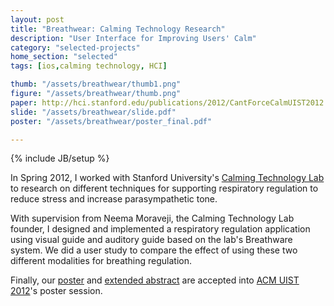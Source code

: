 ```yaml
---
layout: post
title: "Breathwear: Calming Technology Research"
description: "User Interface for Improving Users' Calm"
category: "selected-projects"
home_section: "selected"
tags: [ios,calming technology, HCI]

thumb: "/assets/breathwear/thumb1.png"
figure: "/assets/breathwear/thumb.png"
paper: http://hci.stanford.edu/publications/2012/CantForceCalmUIST2012.pdf
slide: "/assets/breathwear/slide.pdf"
poster: "/assets/breathwear/poster_final.pdf"

---
```

{% include JB/setup %}

In Spring 2012, I worked with Stanford University's [Calming Technology Lab](http://calmingtechnology.org/) to research on different techniques for supporting  respiratory regulation to reduce stress and increase parasympathetic tone.

With supervision from Neema Moraveji, the Calming Technology Lab founder, I designed and implemented a respiratory regulation application using visual guide and auditory guide based on the lab's Breathware system.  We did a user study to compare the effect of using these two different modalities for breathing regulation.

Finally, our [poster](/assets/breathwear/poster_final.pdf) and [extended abstract](http://hci.stanford.edu/publications/2012/CantForceCalmUIST2012.pdf) are accepted into [ACM UIST 2012](http://www.acm.org/uist/uist2012/)'s poster session.

<!-- ### Abstract

Interactive systems are increasingly being used to explicitly support change in the user's psychophysiological state and behavior. One important trend in this vein is systems that support calm breathing habits. We designed and evaluated techniques to support respiratory regulation to reduce stress and increase parasympathetic tone. Our study revealed that auditory guidance was more effective than visual at creating self-reported calm. We attribute this to the users' ability to effectively map sound to respiration, thereby reducing cognitive load and mental exertion. Interestingly, we found that visual guidance led to more respiratory change  but less subjective calm. Thus, motivating users to exert physical or mental efforts may counter the calming effects of slow breathing. Designers of calming technologies must acknowledge the discrepancy between mechanical slow breathing and experiential calm in designing future systems. -->

